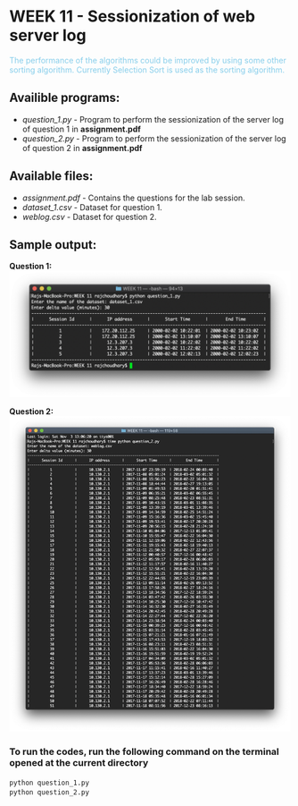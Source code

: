 # WEEK 11 - Sessionization of web server log

<p style = "color: skyblue;">The performance of the algorithms could be improved by using some other sorting algorithm. Currently Selection Sort is used as the sorting algorithm.</p>

## Availible programs:

* _question_1.py_ - Program to perform the sessionization of the server log of question 1 in **assignment.pdf**
* _question_2.py_ - Program to perform the sessionization of the server log of question 2 in **assignment.pdf**

## Available files:

* _assignment.pdf_ - Contains the questions for the lab session.
* _dataset_1.csv_ - Dataset for question 1.
* _weblog.csv_ - Dataset for question 2.

## Sample output:

**Question 1:**
![question1 output](question1.png)

**Question 2:**
![question2 output](question2.png)

### To run the codes, run the following command on the terminal opened at the current directory

```bash
python question_1.py
python question_2.py
```